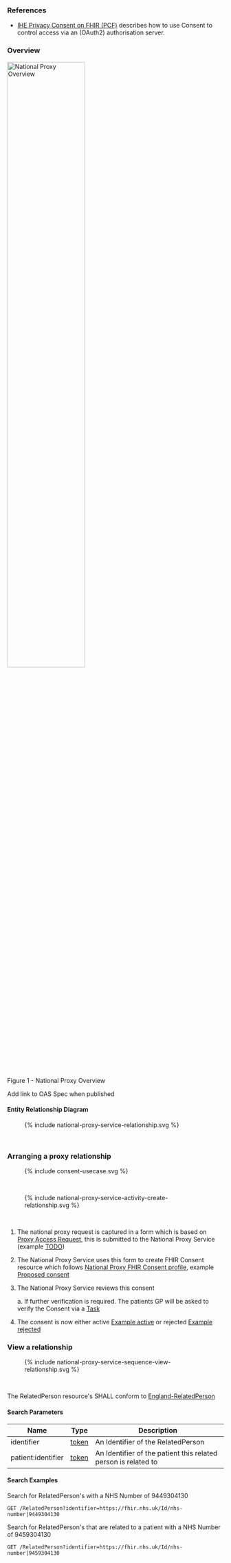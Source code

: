 
### References

- [IHE Privacy Consent on FHIR (PCF)](https://profiles.ihe.net/ITI/PCF/index.html) describes how to use Consent to control access via an (OAuth2) authorisation server.

### Overview

<div>
<img src="National-Proxy-Process-Overview.png"  alt="National Proxy Overview" width="60%">
<p>Figure 1 - National Proxy Overview</p>
<p></p>
</div>

Add link to OAS Spec when published


#### Entity Relationship Diagram

<figure>{% include national-proxy-service-relationship.svg %}</figure>
<br clear="all"/>

### Arranging a proxy relationship

<figure>{% include consent-usecase.svg %}</figure>
<br clear="all"/>

<figure>{% include national-proxy-service-activity-create-relationship.svg %}</figure>
<br clear="all"/>

1. The national proxy request is captured in a form which is based on [Proxy Access Request](Questionnaire-Questionnaire-Proxy-Access-Request.html), this is submitted to the National Proxy Service (example [TODO]())
2. The National Proxy Service uses this form to create FHIR Consent resource which follows [National Proxy FHIR Consent profile](StructureDefinition-ConsentNationalProxy.html), example [Proposed consent](Consent-national-proxy-proposed.html)
3. The National Proxy Service reviews this consent

    a. If further verification is required. The patients GP will be asked to verify the Consent via a [Task](StructureDefinition-Task.html)

4. The consent is now either active [Example active](Consent-national-proxy-confirmed.html) or rejected [Example rejected](Consent-national-proxy-rejected.html)


### View a relationship

<figure>{% include national-proxy-service-sequence-view-relationship.svg %}</figure>
<br clear="all"/>

The RelatedPerson resource's SHALL conform to [England-RelatedPerson](StructureDefinition-RelatedPerson.html)

#### Search Parameters

| Name               | Type | Description                                                    |
|--------------------|------|----------------------------------------------------------------|
| identifier         | [token](https://www.hl7.org/fhir/search.html#token) | An Identifier of the RelatedPerson                             |
| patient:identifier | [token](https://www.hl7.org/fhir/search.html#token) | An Identifier of the patient this related person is related to |

#### Search Examples

Search for RelatedPerson's with a NHS Number of 9449304130

```
GET /RelatedPerson?identifier=https://fhir.nhs.uk/Id/nhs-number|9449304130
```

Search for RelatedPerson's that are related to a patient with a NHS Number of 9459304130

```
GET /RelatedPerson?identifier=https://fhir.nhs.uk/Id/nhs-number|9459304130
```

